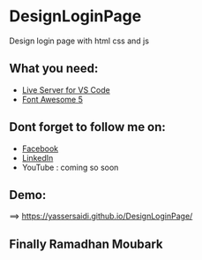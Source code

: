 # DesignLoginPage
Design login page with html css and js
## What you need:
- [Live Server for VS Code](https://marketplace.visualstudio.com/items?itemName=ritwickdey.LiveServer) 
- [Font Awesome 5](https://fontawesome.com/download) 
## Dont forget to follow me on:
- [Facebook](https://www.facebook.com/yassserdx) <br/>
- [LinkedIn](https://www.linkedin.com/in/yassersaidi) <br/>
- YouTube : coming so soon <br/>
## Demo:
==> https://yassersaidi.github.io/DesignLoginPage/
## Finally Ramadhan Moubark


